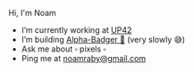 Hi, I'm Noam

- I’m currently working at [UP42](https://up42.com)
- I’m building [Alpha-Badger 🦡](https://github.com/NoamRa/alpha-badger) (very slowly 😅)
- Ask me about ▫ pixels ▫
- Ping me at noamraby@gmail.com
